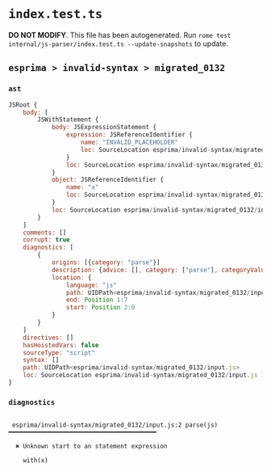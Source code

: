# `index.test.ts`

**DO NOT MODIFY**. This file has been autogenerated. Run `rome test internal/js-parser/index.test.ts --update-snapshots` to update.

## `esprima > invalid-syntax > migrated_0132`

### `ast`

```javascript
JSRoot {
	body: [
		JSWithStatement {
			body: JSExpressionStatement {
				expression: JSReferenceIdentifier {
					name: "INVALID_PLACEHOLDER"
					loc: SourceLocation esprima/invalid-syntax/migrated_0132/input.js 2:0-2:0
				}
				loc: SourceLocation esprima/invalid-syntax/migrated_0132/input.js 2:0-2:0
			}
			object: JSReferenceIdentifier {
				name: "x"
				loc: SourceLocation esprima/invalid-syntax/migrated_0132/input.js 1:5-1:6 (x)
			}
			loc: SourceLocation esprima/invalid-syntax/migrated_0132/input.js 1:0-2:0
		}
	]
	comments: []
	corrupt: true
	diagnostics: [
		{
			origins: [{category: "parse"}]
			description: {advice: [], category: ["parse"], categoryValue: "js", message: [RAW_MARKUP {value: "Unknown start to an "}, "statement expression"]}
			location: {
				language: "js"
				path: UIDPath<esprima/invalid-syntax/migrated_0132/input.js>
				end: Position 1:7
				start: Position 2:0
			}
		}
	]
	directives: []
	hasHoistedVars: false
	sourceType: "script"
	syntax: []
	path: UIDPath<esprima/invalid-syntax/migrated_0132/input.js>
	loc: SourceLocation esprima/invalid-syntax/migrated_0132/input.js 1:0-2:0
}
```

### `diagnostics`

```

 esprima/invalid-syntax/migrated_0132/input.js:2 parse(js) ━━━━━━━━━━━━━━━━━━━━━━━━━━━━━━━━━━━━━━━━━

  ✖ Unknown start to an statement expression

    with(x)


```
